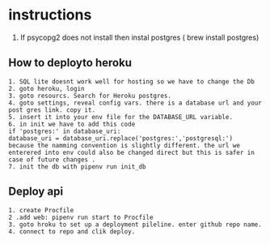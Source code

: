 # instructions 
 1. If psycopg2 does not install then instal postgres ( brew install postgres)



## How to deployto heroku
    1. SQL lite doesnt work well for hosting so we have to change the Db
    2. goto heroku, login
    3. goto resourcs. Search for Heroku postgres. 
    4. goto settings, reveal config vars. there is a database url and your post gres link. copy it. 
    5. insert it into your env file for the DATABASE_URL variable. 
    6. in init we have to add this code 
    if 'postgres:' in database_uri:   
    database_uri = database_uri.replace('postgres:','postgresql:')
    because the namming convention is slightly different. the url we enterered into env could also be changed direct but this is safer in case of future changes .
    7. init the db with pipenv run init_db

## Deploy api
    1. create Procfile
    2 .add web: pipenv run start to Procfile
    3. goto hroku to set up a deployment pileline. enter github repo name. 
    4. connect to repo and clik deploy.     
